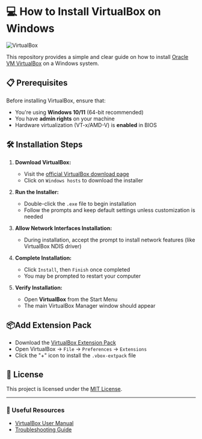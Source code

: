 # 💻 How to Install VirtualBox on Windows

![VirtualBox](https://img.shields.io/badge/-VirtualBox-183A61?style=flat-square&logo=virtualbox&logoColor=white)

This repository provides a simple and clear guide on how to install [Oracle VM VirtualBox](https://www.virtualbox.org/) on a Windows system.

## 📋 Prerequisites

Before installing VirtualBox, ensure that:

- You're using **Windows 10/11** (64-bit recommended)
- You have **admin rights** on your machine
- Hardware virtualization (VT-x/AMD-V) is **enabled** in BIOS

## 🛠️ Installation Steps

1. **Download VirtualBox:**
   - Visit the [official VirtualBox download page](https://www.virtualbox.org/wiki/Downloads)
   - Click on `Windows hosts` to download the installer

2. **Run the Installer:**
   - Double-click the `.exe` file to begin installation
   - Follow the prompts and keep default settings unless customization is needed

3. **Allow Network Interfaces Installation:**
   - During installation, accept the prompt to install network features (like VirtualBox NDIS driver)

4. **Complete Installation:**
   - Click `Install`, then `Finish` once completed
   - You may be prompted to restart your computer

5. **Verify Installation:**
   - Open **VirtualBox** from the Start Menu
   - The main VirtualBox Manager window should appear

## 📦Add Extension Pack

- Download the [VirtualBox Extension Pack](https://www.virtualbox.org/wiki/Downloads)
- Open VirtualBox → `File` → `Preferences` → `Extensions`
- Click the "+" icon to install the `.vbox-extpack` file

## 📄 License

This project is licensed under the [MIT License](LICENSE).

---

### 🔗 Useful Resources

- [VirtualBox User Manual](https://www.virtualbox.org/manual/UserManual.html)
- [Troubleshooting Guide](https://www.virtualbox.org/wiki/Troubleshooting)
